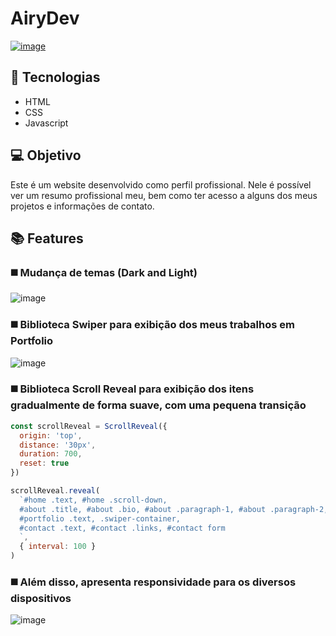 # AiryDev

<a href="https://airydev.com.br/#home">![image](https://user-images.githubusercontent.com/48057126/131555237-98d45448-f1fd-49ce-b970-b0491bfc1981.png)</a>

## 🚀 Tecnologias

<ul>
  <li>HTML</li>
  <li>CSS</li>
  <li>Javascript</li>
</ul>

## 💻 Objetivo

Este é um website desenvolvido como perfil profissional. Nele é possível ver um resumo profissional meu, bem como ter acesso a alguns dos meus projetos e informações de contato.

## 📚 Features

### ◼️ Mudança de temas (Dark and Light)

![image](https://user-images.githubusercontent.com/48057126/131557006-09ee3b27-e960-4777-9ce0-210954356e33.png)

####

### ◼️ Biblioteca Swiper para exibição dos meus trabalhos em Portfolio

![image](https://user-images.githubusercontent.com/48057126/131558013-20584811-ddc7-459b-b374-a4bd641dc480.png)

####

### ◼️ Biblioteca Scroll Reveal para exibição dos itens gradualmente de forma suave, com uma pequena transição

```js
const scrollReveal = ScrollReveal({
  origin: 'top',
  distance: '30px',
  duration: 700,
  reset: true
})

scrollReveal.reveal(
  `#home .text, #home .scroll-down,
  #about .title, #about .bio, #about .paragraph-1, #about .paragraph-2,
  #portfolio .text, .swiper-container,
  #contact .text, #contact .links, #contact form
  `,
  { interval: 100 }
)
```

### ◼️ Além disso, apresenta responsividade para os diversos dispositivos

![image](https://user-images.githubusercontent.com/48057126/131559653-3b12b7f1-46bf-4842-a236-cf76ecad0665.png)
